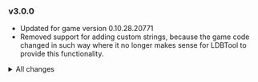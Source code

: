### v3.0.0
- Updated for game version 0.10.28.20771
- Removed support for adding custom strings, because the game code changed in such way where it no longer makes sense for LDBTool to provide this functionality.

<details>
<summary>All changes</summary>

### v2.0.6
- Fixed that CustomGridIndex, CustomLocalization.ENUS, CustomLocalization.FRFR, CustomLocalization.ZNCH config files were wiped every time the game was launched.
### v2.0.5
- Fixed errors if UnityExporer was not installed.
### v2.0.4
- Fixed issues if one of mods had missing type references
- Fixed issues opening Proto View UI without UnityExplorer
### v2.0.3
- Removed caching of string protos and grid indexes. Now only if a player has changed value manually will it be overwriting the default. With this old config files were purged. A backup is saved in case players had some important settings there.
### v2.0.2
- Fixed some old mods causing missing method exception. Please note that using MethedEx.Copy in your mods is unrecomended. It will be removed soon.
### v2.0.1
- Fix README
- All Protos can now be seen in Proto view menu

### v2.0.0
- Types of protos that can be added is now computed at runtime
- Strings are bound in config file by their string key
- Strings ID's now are autoassigned and not bound to config file
- Now mods can override empty strings binding
- Added UnityExplorer support to Proto UI

### v1.8.0
- Added the function of custom translation, players can customize the translated text added by the Mod in the configuration file.

### v1.7.0
- Added the ability to customize the construction shortcut bar

### v1.6.0
- Optimized GUI, use RuntimeUnityEditor's skin when RuntimeUnityEditor is installed
- Added Proto search function, you can search for ID, Name, and translation
- Added a custom GridIndex configuration file, players can define the location of Mod items by themselves.

### v1.5.0
- Added the function of easily querying Proto data in the data display mode (point the mouse at the item, press I to view ItemProto, and press R to view RECEIVEPROTO)
- In the data display mode, the Tip of the item will display the ID later

### v1.4.0
- A profile with a custom ID has been added, and players can define the ID of the Mod item by themselves.

### v1.3.0
- Fixed item sorting issue
- Add object copy method

### v1.2.0
- Split the added data into pre-added and post-added in order to add translation Proto

### v1.1.0
- Support for modifying Proto data
- Add Proto data to view GUI

</details>